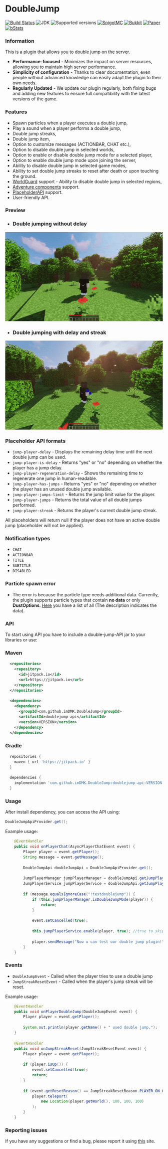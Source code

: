 # DoubleJump


[![Build Status](https://github.com/imDMK/DoubleJump/actions/workflows/gradle.yml/badge.svg)](https://github.com/imDMK/DoubleJump/actions/workflows/gradle.yml)
![JDK](https://img.shields.io/badge/JDK-1.17-blue.svg)
![Supported versions](https://img.shields.io/badge/Minecraft-1.17--1.20.1-green.svg)
[![SpigotMC](https://img.shields.io/badge/SpigotMC-yellow.svg)](https://www.spigotmc.org/resources/doublejump-1-17-1-20-1.110632/)
[![Bukkit](https://img.shields.io/badge/Bukkit-blue.svg)](https://dev.bukkit.org/projects/d-doublejump)
[![Paper](https://img.shields.io/badge/Paper-004ee9.svg)](https://hangar.papermc.io/imDMK/DoubleJump)
[![bStats](https://img.shields.io/badge/bStats-00695c)](https://bstats.org/plugin/bukkit/Double-Jump/19387)

### Information
This is a plugin that allows you to double jump on the server.
* **Performance-focused** - Minimizes the impact on server resources, allowing you to maintain high server performance.
* **Simplicity of configuration** - Thanks to clear documentation, even people without advanced knowledge can easily adapt the plugin to their own needs.
* **Regularly Updated** - We update our plugin regularly, both fixing bugs and adding new features to ensure full compatibility with the latest versions of the game.

### Features
* Spawn particles when a player executes a double jump,
* Play a sound when a player performs a double jump,
* Double jump streaks,
* Double jump item,
* Option to customize messages (ACTIONBAR, CHAT etc.),
* Option to disable double jump in selected worlds,
* Option to enable or disable double jump mode for a selected player,
* Option to enable double jump mode upon joining the server,
* Ability to disable double jump in selected game modes,
* Ability to set double jump streaks to reset after death or upon touching the ground.
* [WorldGuard](https://github.com/EngineHub/WorldGuard) support - Ability to disable double jump in selected regions,
* [Adventure components](https://github.com/KyoriPowered/adventure) support.
* [PlaceholderAPI](https://github.com/PlaceholderAPI/PlaceholderAPI) support.
* User-friendly API.

### Preview
* ### Double jumping without delay
![gif](assets/without-delay.gif)

* ### Double jumping with delay and streak
![gif](assets/delay-streak.gif)

### Placeholder API formats
* `jump-player-delay` - Displays the remaining delay time until the next double jump can be used.
* `jump-player-is-delay` - Returns "yes" or "no" depending on whether the player has a jump delay.
* `jump-player-regeneration-delay` - Shows the remaining time to regenerate one jump in human-readable.
* `jump-player-has-jumps` - Returns "yes" or "no" depending on whether the player has an unused double jump available.
* `jump-player-jumps-limit` - Returns the jump limit value for the player.
* `jump-player-jumps` - Returns the total value of all double jumps performed.
* `jump-player-streak` - Returns the player's current double jump streak.

All placeholders will return null if the player does not have an active double jump (placeholder will not be applied).
  
### Notification types
* `CHAT`
* `ACTIONBAR`
* `TITLE`
* `SUBTITLE`
* `DISABLED`

### Particle spawn error
* The error is because the particle type needs additional data. 
Currently, the plugin supports particle types that contain **no data** or only **DustOptions**. 
[Here](https://hub.spigotmc.org/javadocs/spigot/org/bukkit/Particle.html) you have a list of all (The description indicates the data).

### API
To start using API you have to include a double-jump-API jar to your libraries or use:
### Maven
```xml
  <repositories>
    <repository>
      <id>jitpack.io</id>
      <url>https://jitpack.io</url>
    </repository>
  </repositories>

  <dependencies>
    <dependency>
      <groupId>com.github.imDMK.DoubleJump</groupId>
      <artifactId>doublejump-api</artifactId>
      <version>VERSION</version>
    </dependency>
  </dependencies>
```
### Gradle
```groovy
  repositories {
    maven { url 'https://jitpack.io' }
  }

  dependencies {
    implementation 'com.github.imDMK.DoubleJump:doublejump-api:VERSION'
  }
```
### Usage
After install dependency, you can access the API using:
```java
DoubleJumpApiProvider.get();
```
Example usage:
```java
    @EventHandler
    public void onPlayerChat(AsyncPlayerChatEvent event) {
        Player player = event.getPlayer();
        String message = event.getMessage();

        DoubleJumpApi doubleJumpApi = DoubleJumpApiProvider.get();

        JumpPlayerManager jumpPlayerManager = doubleJumpApi.getJumpPlayerManager();
        JumpPlayerService jumpPlayerService = doubleJumpApi.getJumpPlayerService();

        if (message.equalsIgnoreCase("!testdoublejump")) {
            if (this.jumpPlayerManager.isDoubleJumpMode(player)) {
                return;
            }

            event.setCancelled(true);
            
            this.jumpPlayerService.enable(player, true); //true to skip checking if player can use double jump

            player.sendMessage("Now u can test our double jump plugin!");
        }
    }
```
### Events
* `DoubleJumpEvent` - Called when the player tries to use a double jump
* `JumpStreakResetEvent` - Called when the player's jump streak will be reset.

Example usage:
```java
    @EventHandler
    public void onPlayerDoubleJump(DoubleJumpEvent event) {
        Player player = event.getPlayer();

        System.out.println(player.getName() + " used double jump.");
    }
    
    @EventHandler
    public void onJumpStreakReset(JumpStreakResetEvent event) {
        Player player = event.getPlayer();
        
        if (player.isOp()) {
            event.setCancelled(true);
            return;
        }
        
        if (event.getResetReason() == JumpStreakResetReason.PLAYER_ON_GROUND) {
            player.teleport(
                new Location(player.getWorld(), 100, 100, 100)
            );
        }
    }
```
### Reporting issues
If you have any suggestions or find a bug, please report it using [this](https://github.com/imDMK/DoubleJump/issues/new/choose) site.
